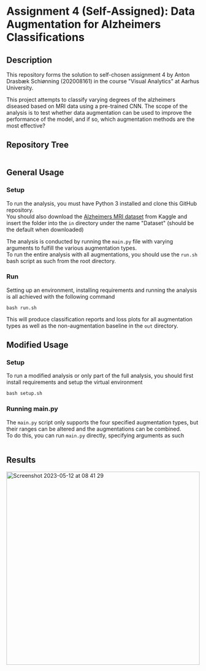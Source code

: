 # Assignment 4 (Self-Assigned): Data Augmentation for Alzheimers Classifications

## Description
This repository forms the solution to self-chosen assignment 4 by Anton Drasbæk Schiønning (202008161) in the course "Visual Analytics" at Aarhus University.

This project attempts to classify varying degrees of the alzheimers diseased based on MRI data using a pre-trained CNN. The scope of the analysis is to test whether data augmentation can be used to improve the performance of the model, and if so, which augmentation methods are the most effective?

## Repository Tree <a name="tree"></a>
```

```

## General Usage <a name="analysis"></a>
### Setup

To run the analysis, you must have Python 3 installed and clone this GitHub repository. <br>
You should also download the [Alzheimers MRI dataset](https://www.kaggle.com/datasets/sachinkumar413/alzheimer-mri-dataset) from Kaggle and insert the folder into the `in` directory under the name "Dataset" (should be the default when downloaded)

The analysis is conducted by running the `main.py` file with varying arguments to fulfill the various augmentation types. <br> To run the entire analysis with all augmentations, you should use the `run.sh` bash script as such from the root directory.

### Run

Setting up an environment, installing requirements and running the analysis is all achieved with the following command 
```
bash run.sh
```
This will produce classification reports and loss plots for all augmentation types as well as the non-augmentation baseline in the `out` directory.


## Modified Usage <a name="modified_analysis"></a>
### Setup
To run a modified analysis or only part of the full analysis, you should first install requirements and setup the virtual environment

```
bash setup.sh
```

### Running main.py
The `main.py` script only supports the four specified augmentation types, but their ranges can be altered and the augmentations can be combined. <br> 
To do this, you can run `main.py` directly, specifying arguments as such
```
```


## Results
<img width="504" alt="Screenshot 2023-05-12 at 08 41 29" src="https://github.com/drasbaek/data-augmentation-for-alzheimer-classification/assets/80207895/9dce8870-0dda-4d0a-ac5a-d5e8112f314b">


